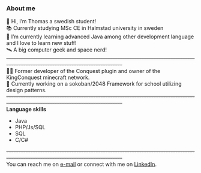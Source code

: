 ### About me  
👋 Hi, I’m Thomas a swedish student!  
📚 Currently studying MSc CE in Halmstad university in sweden  
🌱 I’m currently learning advanced Java among other development language and I love to learn new stuff!  
🛰️ A big computer geek and space nerd!  
~~------------------------------------------------------------------------------------------------------------------------------~~  
👨‍💻 Former developer of the Conquest plugin and owner of the KingConquest minecraft network.  
👾 Currently working on a sokoban/2048 Framework for school utilizing design patterns.  
~~------------------------------------------------------------------------------------------------------------------------------~~  
**Language skills**  
 - Java  
 - PHP/Js/SQL  
 - SQL
 - C/C#    
  
~~------------------------------------------------------------------------------------------------------------------------------~~  
You  can  reach  me  on  [e-mail](mailto:email@thomas.lundqvist.1991@gmail.com) or  connect  with  me  on  [LinkedIn](https://www.linkedin.com/in/thomas-lundqvist/).  
